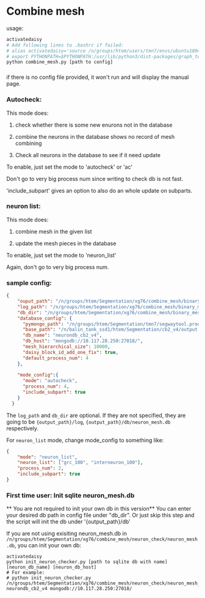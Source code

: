 # Combine mesh

usage:

``` sh
activatedaisy 
# Add following lines to .bashrc if failed:
# alias activatedaisy='source /n/groups/htem/users/tmn7/envs/ubuntu180402/bin/activate'
# export PYTHONPATH=$PYTHONPATH:/usr/lib/python3/dist-packages/graph_tool_hack
python combine_mesh.py [path to config]
```
###

if there is no config file provided, it won't run and will display the manual page.

### Autocheck:

This mode does:

1. check whether there is some new enurons not in the database

2. combine the neurons in the database shows no record of mesh combining

3. Check all neurons in the database to see if it need update

To enable, just set the mode to 'autocheck' or 'ac'

Don't go to very big process num since writing to check db is not fast.

'include_subpart' gives an option to also do an whole update on subparts.

### neuron list:

This mode does:

1. combine mesh in the given list

2. update the mesh pieces in the database

To enable, just set the mode to 'neuron_list'

Again, don't go to very big process num.


### sample config:

```json
{ 
    "ouput_path": "/n/groups/htem/Segmentation/xg76/combine_mesh/binary_mesh_test",
    "log_path": "/n/groups/htem/Segmentation/xg76/combine_mesh/binary_mesh_test/log",
    "db_dir": "/n/groups/htem/Segmentation/xg76/combine_mesh/binary_mesh_test/db/neuron_checker.db",
    "database_config": {
      "pymongo_path": "/n/groups/htem/Segmentation/tmn7/segwaytool.proofreading/segwaytool/proofreading/",
      "base_path": "/n/balin_tank_ssd1/htem/Segmentation/cb2_v4/output.zarr/meshes/precomputed/mesh/",
      "db_name": "neurondb_cb2_v4",
      "db_host": "mongodb://10.117.28.250:27018/",
      "mesh_hierarchical_size": 10000,
      "daisy_block_id_add_one_fix": true,
      "default_process_num": 4
    },
  
    "mode_config":{
      "mode": "autocheck",
      "process_num": 4,
      "include_subpart": true
    }
  }
```
The `log_path` and `db_dir` are optional. If they are not specified, they are going to be `{output_path}/log`, `{output_path}/db/neuron_mesh.db` respectively.

For `neuron_list` mode, change mode_config to something like:
```json
{
    "mode": "neuron_list",
    "neuron_list": ["grc_100", "interneuron_100"],
    "process_num": 2,
    "include_subpart": true
}
```

### First time user: Init sqlite neuron_mesh.db

** You are not required to init your own db in this version**
You can enter your desired db path in config file under "db_dir". Or just skip this step and the script will init the db under '{output_path}/db'

If you are not using exisiting neuron_mesh.db in `/n/groups/htem/Segmentation/xg76/combine_mesh/neuron_check/neuron_mesh.db`, you can init your own db:
```shell
activatedaisy
python init_neuron_checker.py [path to sqlite db with name] [neuron_db_name] [neuron_db_host]
# For example:
# python init_neuron_checker.py /n/groups/htem/Segmentation/xg76/combine_mesh/neuron_check/neuron_mesh_test.db neurondb_cb2_v4 mongodb://10.117.28.250:27018/
```

